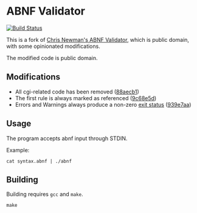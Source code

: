 # ABNF Validator

[![Build Status](https://travis-ci.org/squid-lang/abnf-validator.svg?branch=master)](https://travis-ci.org/squid-lang/abnf-validator)

This is a fork of [Chris Newman's ABNF Validator](http://www.apps.ietf.org/content/chris-newmans-abnf-validator), which is public domain, with some opinionated modifications.

The modified code is public domain.

## Modifications

- All cgi-related code has been removed ([88aecb1](https://github.com/squid-lang/abnf-validator/commit/03be0d7de1a605bb319d20fcca1e5782f23c62bd))
- The first rule is always marked as referenced ([9c68e5d](https://github.com/squid-lang/abnf-validator/commit/9c68e5d041140c50056f337dcdfba8357fb7e302))
- Errors and Warnings always produce a non-zero [exit status](https://en.wikipedia.org/wiki/Exit_status) ([939e7aa](https://github.com/squid-lang/abnf-validator/commit/939e7aac9d9b99cbe64224723b4240aff3abcc7a))

## Usage

The program accepts abnf input through STDIN.

Example:

```
cat syntax.abnf | ./abnf
```

## Building

Building requires `gcc` and `make`.

```
make
```
